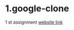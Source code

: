 # 1.google-clone
1 st assignment 
[website link](https://attentiveexcitablepatterns.aishwaryalaksh1.repl.co/)
